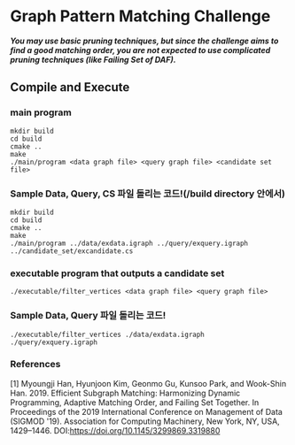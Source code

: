 # Graph Pattern Matching Challenge
***You may use basic pruning techniques, but since the challenge aims to find a good matching order, you are not expected to use complicated pruning techniques (like Failing Set of DAF).***
## Compile and Execute 
### main program
```
mkdir build
cd build
cmake ..
make
./main/program <data graph file> <query graph file> <candidate set file>
```
### Sample Data, Query, CS 파일 돌리는 코드!(/build directory 안에서)
```
mkdir build
cd build
cmake ..
make
./main/program ../data/exdata.igraph ../query/exquery.igraph ../candidate_set/excandidate.cs
```

### executable program that outputs a candidate set
```
./executable/filter_vertices <data graph file> <query graph file>
```
### Sample Data, Query 파일 돌리는 코드!
```
./executable/filter_vertices ./data/exdata.igraph ./query/exquery.igraph
```

### References
[1] Myoungji Han, Hyunjoon Kim, Geonmo Gu, Kunsoo Park, and Wook-Shin Han. 2019. Efficient Subgraph Matching: Harmonizing Dynamic Programming, Adaptive Matching Order, and Failing Set Together. In Proceedings of the 2019 International Conference on Management of Data (SIGMOD '19). Association for Computing Machinery, New York, NY, USA, 1429–1446. DOI:https://doi.org/10.1145/3299869.3319880
